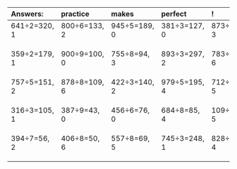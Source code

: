 | Answers: | practice | makes | perfect | ! |
| :--- | :--- | :--- | :--- | :--- |
| 641÷2=320, 1 | 800÷6=133, 2 | 945÷5=189, 0 | 381÷3=127, 0 | 873÷5=174, 3 | 
|   |   |   |   |   | 
|   |   |   |   |   | 
|   |   |   |   |   | 
| 359÷2=179, 1 | 900÷9=100, 0 | 755÷8=94, 3 | 893÷3=297, 2 | 783÷7=111, 6 | 
|   |   |   |   |   | 
|   |   |   |   |   | 
|   |   |   |   |   | 
| 757÷5=151, 2 | 878÷8=109, 6 | 422÷3=140, 2 | 979÷5=195, 4 | 712÷7=101, 5 | 
|   |   |   |   |   | 
|   |   |   |   |   | 
|   |   |   |   |   | 
| 316÷3=105, 1 | 387÷9=43, 0 | 456÷6=76, 0 | 684÷8=85, 4 | 109÷8=13, 5 | 
|   |   |   |   |   | 
|   |   |   |   |   | 
|   |   |   |   |   | 
| 394÷7=56, 2 | 406÷8=50, 6 | 557÷8=69, 5 | 745÷3=248, 1 | 828÷8=103, 4 | 
|   |   |   |   |   | 
|   |   |   |   |   | 
|   |   |   |   |   | 
